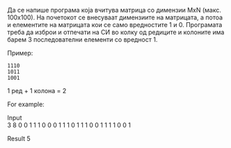 Да се напише програма која вчитува матрица со димензии MxN (макс. 100x100). На почетокот се внесуваат димензиите на матрицата, а потоа и елементите на матрицата кои се само вредностите 1 и 0. Програмата треба да изброи и отпечати на СИ во колку од редиците и колоните има барем 3 последователни елементи со вредност 1.

Пример:
	
 	1110
	1011
	1001
 
1 ред + 1 колона = 2

For example:

Input	
3 8
0 0 1 1 1 0 0 0
1 1 1 0 1 1 1 0
0 1 1 1 1 0 0 1

Result
5